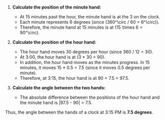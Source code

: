 1. **Calculate the position of the minute hand:**
   - At 15 minutes past the hour, the minute hand is at the 3 on the clock.
   - Each minute represents 6 degrees (since \(360^\circ / 60 = 6^\circ\)).
   - Therefore, the minute hand at 15 minutes is at \(15 \times 6 = 90^\circ\).

2. **Calculate the position of the hour hand:**
   - The hour hand moves 30 degrees per hour (since 360 / 12 = 30).
   - At 3:00, the hour hand is at (3 * 30 = 90).
   - In addition, the hour hand moves as the minutes progress. In 15 minutes, it moves 15 * 0.5 = 7.5 (since it moves 0.5 degrees per minute).
   - Therefore, at 3:15, the hour hand is at 90 + 7.5 = 97.5.

3. **Calculate the angle between the two hands:**
   - The absolute difference between the positions of the hour hand and the minute hand is |97.5 - 90| = 7.5.

Thus, the angle between the hands of a clock at 3:15 PM is **7.5 degrees**.
